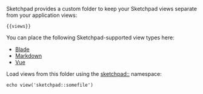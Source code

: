 Sketchpad provides a custom folder to keep your Sketchpad views separate from your application views:

```text
{{views}}
```
You can place the following Sketchpad-supported view types here:

- [Blade](../output/blade)
- [Markdown](../output/markdown)
- [Vue](../output/vue)

Load views from this folder using the [sketchpad::](../methods/variables) namespace:

```
echo view('sketchpad::somefile')
``` 
